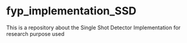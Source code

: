 # fyp_implementation_SSD
This is a repository about the Single Shot Detector Implementation for research purpose used
